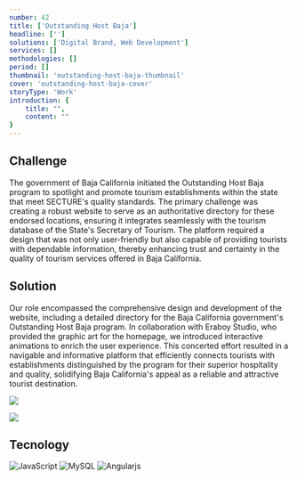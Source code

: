 ```yaml
---
number: 42
title: ['Outstanding Host Baja']
headline: ['']
solutions: ['Digital Brand, Web Development']
services: []
methodologies: []
period: []
thumbnail: 'outstanding-host-baja-thumbnail'
cover: 'outstanding-host-baja-cover'
storyType: 'Work'
introduction: {
    title: "",
    content: ""
}
---
```


## Challenge

The government of Baja California initiated the Outstanding Host Baja program to spotlight and promote tourism establishments within the state that meet SECTURE's quality standards. The primary challenge was creating a robust website to serve as an authoritative directory for these endorsed locations, ensuring it integrates seamlessly with the tourism database of the State's Secretary of Tourism. The platform required a design that was not only user-friendly but also capable of providing tourists with dependable information, thereby enhancing trust and certainty in the quality of tourism services offered in Baja California.

## Solution

Our role encompassed the comprehensive design and development of the website, including a detailed directory for the Baja California government's Outstanding Host Baja program. In collaboration with Eraboy Studio, who provided the graphic art for the homepage, we introduced interactive animations to enrich the user experience. This concerted effort resulted in a navigable and informative platform that efficiently connects tourists with establishments distinguished by the program for their superior hospitality and quality, solidifying Baja California's appeal as a reliable and attractive tourist destination.

![](/work/outstanding-host-baja-figure-1.jpg)

![](/work/outstanding-host-baja-figure-2.jpg)

## Tecnology

<div class="story_story__mainContent__technologies__v5XXm">
  <div class="story_story__mainContent__technologies__images__6NSg5">
    <div>
      <img loading="lazy" src="/technologies/javascript.svg" alt="JavaScript"/>
      <img loading="lazy" src="/technologies/mysql-small.svg" alt="MySQL"/>
      <img loading="lazy" src="/technologies/angular.svg" alt="Angularjs"/>
    </div>
  </div>
</div>